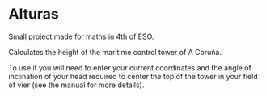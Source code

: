 # Alturas
Small project made for maths in 4th of ESO.

Calculates the height of the maritime control tower of A Coruña.

To use it you will need to enter your current coordinates and the angle of inclination of your head required to center the top of the tower in your field of vier (see the manual for more details).
